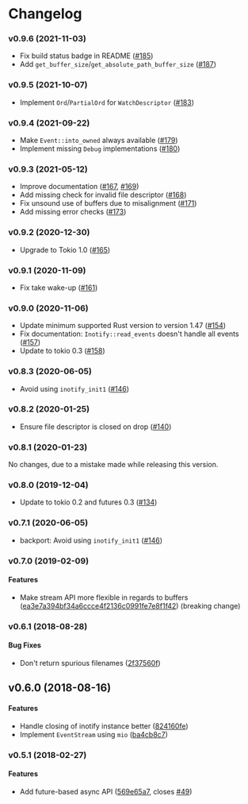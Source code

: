 # Changelog

### v0.9.6 (2021-11-03)

- Fix build status badge in README ([#185])
- Add `get_buffer_size`/`get_absolute_path_buffer_size` ([#187])

[#185]: https://github.com/hannobraun/inotify-rs/pull/185
[#187]: https://github.com/hannobraun/inotify-rs/pull/187


### v0.9.5 (2021-10-07)

- Implement `Ord`/`PartialOrd` for `WatchDescriptor` ([#183])

[#183]: https://github.com/hannobraun/inotify-rs/pull/183


### v0.9.4 (2021-09-22)

- Make `Event::into_owned` always available ([#179])
- Implement missing `Debug` implementations ([#180])

[#179]: https://github.com/hannobraun/inotify-rs/pull/179
[#180]: https://github.com/hannobraun/inotify-rs/pull/180


### v0.9.3 (2021-05-12)

- Improve documentation ([#167], [#169])
- Add missing check for invalid file descriptor ([#168])
- Fix unsound use of buffers due to misalignment ([#171])
- Add missing error checks ([#173])

[#167]: https://github.com/hannobraun/inotify-rs/pull/167
[#168]: https://github.com/hannobraun/inotify-rs/pull/168
[#169]: https://github.com/hannobraun/inotify-rs/pull/169
[#171]: https://github.com/hannobraun/inotify-rs/pull/171
[#173]: https://github.com/hannobraun/inotify-rs/pull/173


### v0.9.2 (2020-12-30)

- Upgrade to Tokio 1.0 ([#165])

[#165]: https://github.com/hannobraun/inotify/pull/165


<a name="v0.9.1"></a>
### v0.9.1 (2020-11-09)

- Fix take wake-up ([#161])

[#161]: https://github.com/hannobraun/inotify/pull/161


<a name="v0.9.0"></a>
### v0.9.0 (2020-11-06)

- Update minimum supported Rust version to version 1.47 ([#154])
- Fix documentation: `Inotify::read_events` doesn't handle all events ([#157])
- Update to tokio 0.3 ([#158])

[#154]: https://github.com/hannobraun/inotify/pull/154
[#157]: https://github.com/hannobraun/inotify/pull/157
[#158]: https://github.com/hannobraun/inotify/pull/158


<a name="v0.8.3"></a>
### v0.8.3 (2020-06-05)

- Avoid using `inotify_init1` ([#146])

[#146]: https://github.com/hannobraun/inotify/pull/146


<a name="v0.8.2"></a>
### v0.8.2 (2020-01-25)

- Ensure file descriptor is closed on drop ([#140])

[#140]: https://github.com/inotify-rs/inotify/pull/140


<a name="v0.8.1"></a>
### v0.8.1 (2020-01-23)

No changes, due to a mistake made while releasing this version.


<a name="v0.8.0"></a>
### v0.8.0 (2019-12-04)

- Update to tokio 0.2 and futures 0.3 ([#134])

[#134]: https://github.com/inotify-rs/inotify/pull/134


<a name="v0.7.1"></a>
### v0.7.1 (2020-06-05)

- backport: Avoid using `inotify_init1` ([#146])

[#146]: https://github.com/hannobraun/inotify/pull/146


<a name="v0.7.0"></a>
### v0.7.0 (2019-02-09)

#### Features

* Make stream API more flexible in regards to buffers ([ea3e7a394bf34a6ccce4f2136c0991fe7e8f1f42](ea3e7a394bf34a6ccce4f2136c0991fe7e8f1f42)) (breaking change)

<a name="v0.6.1"></a>
### v0.6.1 (2018-08-28)


#### Bug Fixes

*   Don't return spurious filenames ([2f37560f](2f37560f))



<a name="v0.6.0"></a>
## v0.6.0 (2018-08-16)


#### Features

*   Handle closing of inotify instance better ([824160fe](824160fe))
*   Implement `EventStream` using `mio` ([ba4cb8c7](ba4cb8c7))



<a name="v0.5.1"></a>
### v0.5.1 (2018-02-27)

#### Features

*   Add future-based async API ([569e65a7](569e65a7), closes [#49](49))



